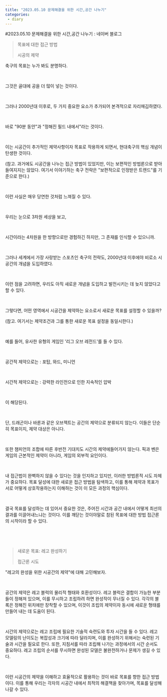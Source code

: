 ```yaml
---
title: "2023.05.10 문제해결을 위한 시간,공간 나누기"
categories:
 - diary
---
```

#2023.05.10 문제해결을 위한 시간,공간 나누기 : 네이버 블로그








> 
> 목표에 대한 접근 방법
> 
> 
> 시공의 제약
> 
> 
> 









축구의 목표는 누가 봐도 분명하다.

​

그것은 골대에 공을 더 많이 넣는 것이다.

​

그러나 2000년대 이후로, 두 가지 중요한 요소가 추가되어 본격적으로 자리매김하였다.

​

바로 "90분 동안"과 "정해진 필드 내에서"라는 것이다.

​

이는 시공간이 추가적인 제약사항이자 목표로 작용하게 되면서, 현대축구의 핵심 개념이 탄생한 것이다.

(참고. 과거에도 시공간을 나누는 접근 방법이 있었지만, 이는 보편적인 방법론으로 받아들여지지는 않았다. 여기서 이야기하는 축구 전략은 "보편적으로 인정받은 트렌드"를 기준으로 한다.)

​

이런 사실은 매우 당연한 것처럼 느껴질 수 있다.

​

우리는 눈으로 3차원 세상을 보고,

​

시간이라는 4차원을 한 방향으로만 경험하긴 하지만, 그 존재를 인식할 수 있으니까.

​

그러나 세계에서 가장 사랑받는 스포츠인 축구의 전략도, 2000년대 이후에야 비로소 시공간의 개념을 도입하였다.

​

이런 점을 고려하면, 우리도 아직 새로운 개념을 도입하고 발전시키는 데 늦지 않았다고 할 수 있다.

​

그렇다면, 어떤 영역에서 시공간을 제약하는 요소로서 새로운 목표를 설정할 수 있을까?

(참고. 여기서는 제약조건과 그를 통한 새로운 목표 설정을 동일시한다.)

​

예를 들어, 유사한 유형의 게임인 '리그 오브 레전드'를 들 수 있다.

​

공간적 제약으로는 : 포탑, 와드, 미니언

​

시간적 제약으로는 : 강력한 라인전으로 인한 지속적인 압박

​

이 해당된다.

​

단, 드래곤이나 바론과 같은 오브젝트는 공간의 제약으로 분류되지 않는다. 이들은 단순히 목표이지, 제약 대상은 아니다.

​

또한 챔피언의 조합에 따른 후반전 기대치도 시간의 제약에들어가지 않는다. 픽과 벤은 게임의 근본적인 제약이 아니라, 게임의 외부적 요인이다.

​

내 접근법이 완벽하지 않을 수 있다는 것을 인지하고 있지만, 이러한 방법론적 시도 자체가 중요하다. 목표 달성에 대한 새로운 접근 방법을 탐색하고, 이를 통해 제약과 목표가 서로 어떻게 상호작용하는지 이해하는 것이 이 모든 과정의 핵심이다.

​

결국 목표를 달성하는 데 있어서 중요한 것은, 주어진 시간과 공간 내에서 어떻게 최선의 결과를 이끌어내느냐는 것이다. 이를 깨닫는 것이야말로 참된 목표에 대한 방법 접근론의 시작이라 할 수 있다.

​

​





 



> 
> 새로운 목표: 레고 완성하기
> 
> 
> 접근론 시도
> 
> 
> 









"레고의 완성을 위한 시공간의 제약"에 대해 고민해보자.

​

공간의 제약은 레고 블럭의 물리적 형태와 호환성이다. 레고 블럭은 결합이 가능한 부분들이 정해져 있으며, 이를 무시하고 조립하려 하면 완성작이 무너질 수 있다. 각각의 블록은 정해진 위치에만 장착할 수 있으며, 이것이 조립의 제약이자 동시에 새로운 형태를 만들어 내는 데 도움이 된다.

​

시간의 제약으로는 레고 조립에 필요한 기술적 숙련도와 투자 시간을 들 수 있다. 레고 모델링의 난이도는 복잡성과 크기에 따라 달라지며, 이를 완성하기 위해서는 숙련된 기술과 시간을 필요로 한다. 또한, 지침서를 따라 조립해 나가는 과정에서의 시간 순서도 중요하다. 레고 조립의 순서를 무시하면 완성된 모델은 불완전하거나 문제가 생길 수 있다.

​

이런 시공간의 제약을 이해하고 효율적으로 활용하는 것이 바로 목표를 향한 접근 방법이다. 이를 통해 우리는 각자의 시공간 내에서 최적의 해결책을 찾아가며, 목표를 달성해 나갈 수 있다.

​

​

​

​





 


